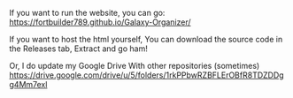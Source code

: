 If you want to run the website, you can go:
https://fortbuilder789.github.io/Galaxy-Organizer/

If you want to host the html yourself,
You can download the source code in the Releases tab, Extract and go ham!

Or, I do update my Google Drive With other repositories (sometimes)
https://drive.google.com/drive/u/5/folders/1rkPPbwRZBFLErOBfR8TDZDDgg4Mm7exl
